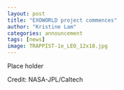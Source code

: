 ```yaml
---
layout: post
title: "EXOWORLD project commences"
author: "Kristine Lam"
categories: announcement
tags: [news]
image: TRAPPIST-1e_LEO_12x18.jpg 
---
```


Place holder

Credit:
NASA-JPL/Caltech
